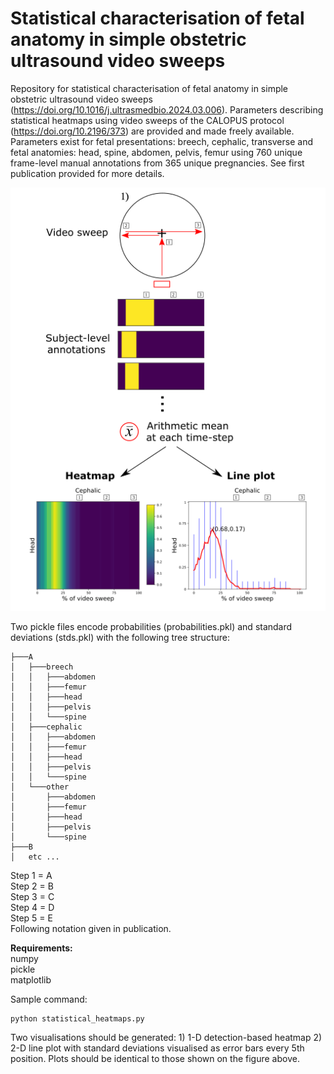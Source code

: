 # Statistical characterisation of fetal anatomy in simple obstetric ultrasound video sweeps

Repository for statistical characterisation of fetal anatomy in simple obstetric ultrasound video sweeps (https://doi.org/10.1016/j.ultrasmedbio.2024.03.006). Parameters describing statistical heatmaps using video sweeps of the CALOPUS protocol (https://doi.org/10.2196/373) are provided and made freely available. Parameters exist for fetal presentations: breech, cephalic, transverse and fetal anatomies: head, spine, abdomen, pelvis, femur using 760 unique frame-level manual annotations from 365 unique pregnancies. See first publication provided for more details.

![Summary figure](summary.png)

Two pickle files encode probabilities (probabilities.pkl) and standard deviations (stds.pkl) with the following tree structure:

```
├───A
│   ├───breech
│   │   ├───abdomen
│   │   ├───femur
│   │   ├───head
│   │   ├───pelvis
│   │   └───spine
│   ├───cephalic
│   │   ├───abdomen
│   │   ├───femur
│   │   ├───head
│   │   ├───pelvis
│   │   └───spine
│   └───other
│       ├───abdomen
│       ├───femur
│       ├───head
│       ├───pelvis
│       └───spine
├───B
│   etc ...
```

Step 1 = A \
Step 2 = B \
Step 3 = C \
Step 4 = D \
Step 5 = E \
Following notation given in publication.

**Requirements:** \
numpy \
pickle \
matplotlib

Sample command:
```
python statistical_heatmaps.py
```
Two visualisations should be generated: 1) 1-D detection-based heatmap 2) 2-D line plot with standard deviations visualised as error bars every 5th position. Plots should be identical to those shown on the figure above.
